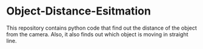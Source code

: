 # Object-Distance-Esitmation
This repository contains python code that find out the distance of the object from the camera. Also, it also finds out which object is moving in straight line.
